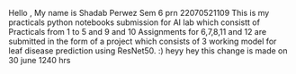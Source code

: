 Hello , My name is Shadab Perwez Sem 6 prn 22070521109
This is my practicals python notebooks submission for AI lab which consistt of Practicals from 1 to 5 and 9 and 10
Assignments for 6,7,8,11 and 12 are submitted in the form of a project which consists of 3 working model for leaf disease prediction using ResNet50. :)
heyy
hey this change is made on 30 june 1240 hrs
